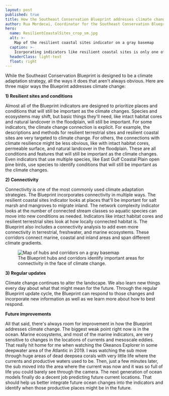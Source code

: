 ```yaml
---
layout: post
published: true
title: How the Southeast Conservation Blueprint addresses climate change
author: Rua Mordecai, Coordinator for the Southeast Conservation Blueprint
hero:
  name: ResilientCoastalSites_crop_sm.jpg
  alt: >-
    Map of the resilient coastal sites indicator on a gray basemap
  caption: >-
    Icorporating indicators like resilient coastal sites is only one of the ways that the Blueprint serves as a climate adaptation strategy.
  headerClass: light-text
  float: right
---
```

While the Southeast Conservation Blueprint is designed to be a climate adaptation strategy, all the ways it does that aren't always obvious. Here are three major ways the Blueprint addresses climate change:

**1) Resilient sites and conditions**  

Almost all of the Blueprint indicators are designed to prioritize places and conditions that will still be important as the climate changes. Species and ecosystems may shift, but basic things they'll need, like intact habitat cores and natural landcover in the floodplain, will still be important.<!--more--> For some indicators, the climate change connection is explicit. For example, the descriptions and methods for resilient terrestrial sites and resilient coastal sites are very targeted to climate change. For others, the connections with climate resilience might be less obvious, like with intact habitat cores, permeable surface, and natural landcover in the floodplain. These are all conditions and features that will still be important as the climate changes. Even indicators that use multiple species, like East Gulf Coastal Plain open pine birds, use species to identify conditions that will still be important as the climate changes.

**2) Connectivity**  

Connectivity is one of the most commonly used climate adaptation strategies. The Blueprint incorporates connectivity in multiple ways. The resilient coastal sites indicator looks at places that'll be important for salt marsh and mangroves to migrate inland. The network complexity indicator looks at the number of connected stream classes so aquatic species can move into new conditions as needed. Indicators like intact habitat cores and resilient terrestrial sites look at how locally connected habitat is. The Blueprint also includes a connectivity analysis to add even more connectivity in terrestrial, freshwater, and marine ecosystems. 
These corridors connect marine, coastal and inland areas and span different climate gradients.

<figure>
  <img src="http://secassoutheast.org/images/HubsAndCorridorsBlog_crop_sm.jpg" alt="Map of hubs and corridors on a gray basemap"/>
  <figcaption>The Blueprint hubs and corridors identify important areas for connectivity in the face of climate change.</figcaption>
</figure>  

**3) Regular updates**  

Climate change continues to alter the landscape. We also learn new things every day about what that might mean for the future. Through the regular Blueprint update cycle, the Blueprint can respond to those changes and incorporate new information as well as we learn more about how to best respond. 

**Future improvements**

All that said, there's always room for improvement in how the Blueprint addresses climate change. The biggest weak point right now is in the ocean. Marine ecosystems, and most of the marine indicators, are very sensitive to changes in the locations of currents and mesoscale eddies. That really hit home for me when watching the Okeanos Explorer in some deepwater area of the Atlantic in 2019. I was watching the sub move through huge areas of dead deepsea corals with very little life where the currents and productive waters used to be. Then, just a few minutes later, the sub moved into the area where the current was now and it was so full of life you could barely see through the camera. The next generation of ocean models finally do a decent job predicting future current locations. That should help us better integrate future ocean changes into the indicators and identify when those productive places might be in the future.

